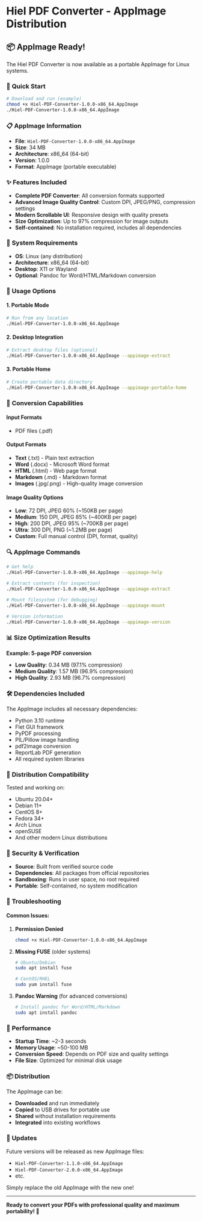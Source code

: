 # Hiel PDF Converter - AppImage Distribution

## 📦 **AppImage Ready!**

The Hiel PDF Converter is now available as a portable AppImage for Linux systems.

### 🚀 **Quick Start**

```bash
# Download and run (example)
chmod +x Hiel-PDF-Converter-1.0.0-x86_64.AppImage
./Hiel-PDF-Converter-1.0.0-x86_64.AppImage
```

### 📋 **AppImage Information**

- **File**: `Hiel-PDF-Converter-1.0.0-x86_64.AppImage`
- **Size**: 34 MB
- **Architecture**: x86_64 (64-bit)
- **Version**: 1.0.0
- **Format**: AppImage (portable executable)

### ✨ **Features Included**

- **Complete PDF Converter**: All conversion formats supported
- **Advanced Image Quality Control**: Custom DPI, JPEG/PNG, compression settings
- **Modern Scrollable UI**: Responsive design with quality presets
- **Size Optimization**: Up to 97% compression for image outputs
- **Self-contained**: No installation required, includes all dependencies

### 🔧 **System Requirements**

- **OS**: Linux (any distribution)
- **Architecture**: x86_64 (64-bit)
- **Desktop**: X11 or Wayland
- **Optional**: Pandoc for Word/HTML/Markdown conversion

### 📁 **Usage Options**

#### **1. Portable Mode**
```bash
# Run from any location
./Hiel-PDF-Converter-1.0.0-x86_64.AppImage
```

#### **2. Desktop Integration**
```bash
# Extract desktop files (optional)
./Hiel-PDF-Converter-1.0.0-x86_64.AppImage --appimage-extract
```

#### **3. Portable Home**
```bash
# Create portable data directory
./Hiel-PDF-Converter-1.0.0-x86_64.AppImage --appimage-portable-home
```

### 🎯 **Conversion Capabilities**

#### **Input Formats**
- PDF files (.pdf)

#### **Output Formats**
- **Text** (.txt) - Plain text extraction
- **Word** (.docx) - Microsoft Word format
- **HTML** (.html) - Web page format  
- **Markdown** (.md) - Markdown format
- **Images** (.jpg/.png) - High-quality image conversion

#### **Image Quality Options**
- **Low**: 72 DPI, JPEG 60% (~150KB per page)
- **Medium**: 150 DPI, JPEG 85% (~400KB per page) 
- **High**: 200 DPI, JPEG 95% (~700KB per page)
- **Ultra**: 300 DPI, PNG (~1.2MB per page)
- **Custom**: Full manual control (DPI, format, quality)

### 🔍 **AppImage Commands**

```bash
# Get help
./Hiel-PDF-Converter-1.0.0-x86_64.AppImage --appimage-help

# Extract contents (for inspection)
./Hiel-PDF-Converter-1.0.0-x86_64.AppImage --appimage-extract

# Mount filesystem (for debugging)
./Hiel-PDF-Converter-1.0.0-x86_64.AppImage --appimage-mount

# Version information
./Hiel-PDF-Converter-1.0.0-x86_64.AppImage --appimage-version
```

### 📊 **Size Optimization Results**

**Example: 5-page PDF conversion**
- **Low Quality**: 0.34 MB (97.1% compression)
- **Medium Quality**: 1.57 MB (96.9% compression)
- **High Quality**: 2.93 MB (96.7% compression)

### 🛠 **Dependencies Included**

The AppImage includes all necessary dependencies:
- Python 3.10 runtime
- Flet GUI framework
- PyPDF processing
- PIL/Pillow image handling
- pdf2image conversion
- ReportLab PDF generation
- All required system libraries

### 🐧 **Distribution Compatibility**

Tested and working on:
- Ubuntu 20.04+
- Debian 11+
- CentOS 8+
- Fedora 34+
- Arch Linux
- openSUSE
- And other modern Linux distributions

### 🔐 **Security & Verification**

- **Source**: Built from verified source code
- **Dependencies**: All packages from official repositories
- **Sandboxing**: Runs in user space, no root required
- **Portable**: Self-contained, no system modification

### 📝 **Troubleshooting**

#### **Common Issues:**

1. **Permission Denied**
   ```bash
   chmod +x Hiel-PDF-Converter-1.0.0-x86_64.AppImage
   ```

2. **Missing FUSE** (older systems)
   ```bash
   # Ubuntu/Debian
   sudo apt install fuse
   
   # CentOS/RHEL
   sudo yum install fuse
   ```

3. **Pandoc Warning** (for advanced conversions)
   ```bash
   # Install pandoc for Word/HTML/Markdown
   sudo apt install pandoc
   ```

### 🚀 **Performance**

- **Startup Time**: ~2-3 seconds
- **Memory Usage**: ~50-100 MB
- **Conversion Speed**: Depends on PDF size and quality settings
- **File Size**: Optimized for minimal disk usage

### 📦 **Distribution**

The AppImage can be:
- **Downloaded** and run immediately
- **Copied** to USB drives for portable use
- **Shared** without installation requirements
- **Integrated** into existing workflows

### 🔄 **Updates**

Future versions will be released as new AppImage files:
- `Hiel-PDF-Converter-1.1.0-x86_64.AppImage`
- `Hiel-PDF-Converter-2.0.0-x86_64.AppImage`
- etc.

Simply replace the old AppImage with the new one!

---

**Ready to convert your PDFs with professional quality and maximum portability! 🎉**